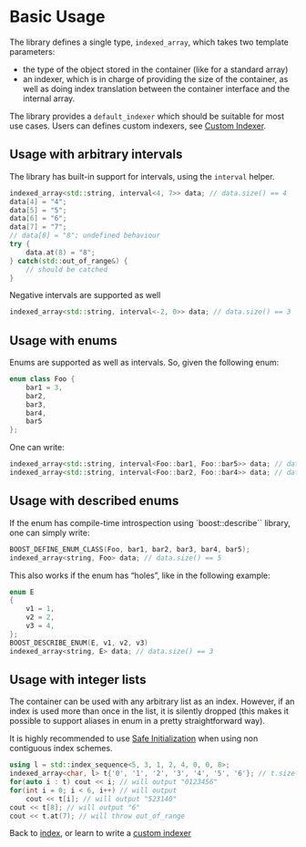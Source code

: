 <!--
Copyright 2022 Julien Blanc
Distributed under the Boost Software License, Version 1.0.
https://www.boost.org/LICENSE_1_0.txt
-->

# Basic Usage

The library defines a single type, `indexed_array`, which takes two template 
parameters:
* the type of the object stored in the container (like for a standard array)
* an indexer, which is in charge of providing the size of the container, as well
as doing index translation between the container interface and the internal
array.

The library provides a `default_indexer` which should be suitable for most use
cases. Users can defines custom indexers, see [Custom Indexer](customindexer.md).

## Usage with arbitrary intervals

The library has built-in support for intervals, using the `interval` helper.

```cpp
indexed_array<std::string, interval<4, 7>> data; // data.size() == 4
data[4] = "4";
data[5] = "5";
data[6] = "6";
data[7] = "7";
// data[8] = "8"; undefined behaviour
try {
	data.at(8) = "8";
} catch(std::out_of_range&) {
	// should be catched
}
```

Negative intervals are supported as well
```cpp
indexed_array<std::string, interval<-2, 0>> data; // data.size() == 3
```

## Usage with enums

Enums are supported as well as intervals. So, given the following enum:

```cpp
enum class Foo {
	bar1 = 3,
	bar2,
	bar3,
	bar4,
	bar5
};
```

One can write:

```cpp
indexed_array<std::string, interval<Foo::bar1, Foo::bar5>> data; // data.size() == 5
indexed_array<std::string, interval<Foo::bar2, Foo::bar4>> data; // data.size() == 3
```

## Usage with described enums

If the enum has compile-time introspection using `boost::describe`` library, one can
simply write:

```cpp
BOOST_DEFINE_ENUM_CLASS(Foo, bar1, bar2, bar3, bar4, bar5);
indexed_array<string, Foo> data; // data.size() == 5
```

This also works if the enum has “holes”, like in the following example:

```cpp
enum E
{
	v1 = 1,
	v2 = 2,
	v3 = 4,
};
BOOST_DESCRIBE_ENUM(E, v1, v2, v3)
indexed_array<string, E> data; // data.size() == 3
```

## Usage with integer lists

The container can be used with any arbitrary list as an index. However, if an
index is used more than once in the list, it is silently dropped (this makes
it possible to support aliases in enum in a pretty straightforward way).

It is highly recommended to use [Safe Initialization](safeinitialization.md) when using non contiguous
index schemes.

```cpp
using l = std::index_sequence<5, 3, 1, 2, 4, 0, 0, 8>;
indexed_array<char, l> t{'0', '1', '2', '3', '4', '5', '6'}; // t.size() == 7
for(auto i : t) cout << i; // will output "0123456"
for(int i = 0; i < 6, i++) // will output 
	cout << t[i]; // will output "523140"
cout << t[8]; // will output "6"
cout << t.at(7); // will throw out_of_range
```

Back to [index](index.md), or learn to write a [custom indexer](customindexer.md)

